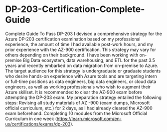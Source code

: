# DP-203-Certification-Complete-Guide
Complete Guide To Pass DP-203
I devised a comprehensive strategy for the Azure DP-203 certification examination based on my professional experience, the amount of time I had available post-work hours, and my prior experience with the AZ-900 certification. This strategy may vary for others depending on their background.
I have been working with on-premise Big Data ecosystem, data warehousing, and ETL for the past 3.5 years and recently embarked on data migration from on-premise to Azure. The target audience for this strategy is undergraduate or graduate students who desire hands-on experience with Azure tools and are targeting intern or full-time positions as data engineers, big data engineers, or cloud data engineers, as well as working professionals who wish to augment their Azure skillset.
It is recommended to clear the AZ-900 exam before attempting the DP-203 exam.
My preparation strategy entailed the following steps:
Revising all study materials of AZ -900 (exam dumps, Microsoft official curriculum, etc.) for 2 days, as I had already cleared the AZ-900 exam beforehand.
Completing 10 modules from the Microsoft Official Curriculum in one week (https://learn.microsoft.com/en-us/certifications/exams/dp-203). 

